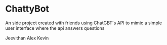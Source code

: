 # ChattyBot
An side project created with friends using ChatGBT's API to mimic a simple user interface where the api answers questions

Jeevithan 
Alex
Kevin
